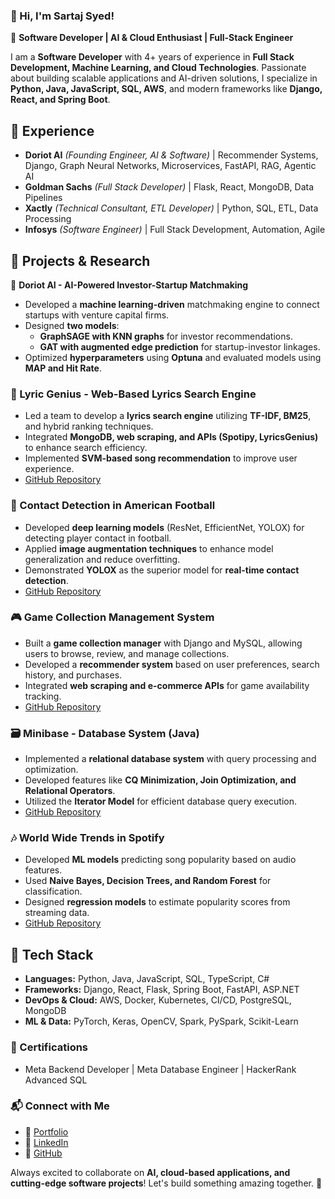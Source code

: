 ### 👋 Hi, I'm Sartaj Syed!

🚀 **Software Developer | AI & Cloud Enthusiast | Full-Stack Engineer**

I am a **Software Developer** with 4+ years of experience in **Full Stack Development, Machine Learning, and Cloud Technologies**. Passionate about building scalable applications and AI-driven solutions, I specialize in **Python, Java, JavaScript, SQL, AWS**, and modern frameworks like **Django, React, and Spring Boot**.

## 💼 Experience
- **Doriot AI** *(Founding Engineer, AI & Software)* | Recommender Systems, Django, Graph Neural Networks, Microservices, FastAPI, RAG, Agentic AI  
- **Goldman Sachs** *(Full Stack Developer)* | Flask, React, MongoDB, Data Pipelines   
- **Xactly** *(Technical Consultant, ETL Developer)* | Python, SQL, ETL, Data Processing  
- **Infosys** *(Software Engineer)* | Full Stack Development, Automation, Agile  


## 🚀 Projects & Research

🎯 **Doriot AI - AI-Powered Investor-Startup Matchmaking**  
- Developed a **machine learning-driven** matchmaking engine to connect startups with venture capital firms.  
- Designed **two models**:  
  - **GraphSAGE with KNN graphs** for investor recommendations.  
  - **GAT with augmented edge prediction** for startup-investor linkages.  
- Optimized **hyperparameters** using **Optuna** and evaluated models using **MAP and Hit Rate**.  


### 🎵 Lyric Genius - Web-Based Lyrics Search Engine
- Led a team to develop a **lyrics search engine** utilizing **TF-IDF, BM25**, and hybrid ranking techniques.
- Integrated **MongoDB, web scraping, and APIs (Spotipy, LyricsGenius)** to enhance search efficiency.
- Implemented **SVM-based song recommendation** to improve user experience.
- [GitHub Repository](https://github.com/sartaj04/lyric_search_engine)

### 🏈 Contact Detection in American Football
- Developed **deep learning models** (ResNet, EfficientNet, YOLOX) for detecting player contact in football.
- Applied **image augmentation techniques** to enhance model generalization and reduce overfitting.
- Demonstrated **YOLOX** as the superior model for **real-time contact detection**.
- [GitHub Repository](https://github.com/sartaj04/American_Football_Contact_Detection)

### 🎮 Game Collection Management System
- Built a **game collection manager** with Django and MySQL, allowing users to browse, review, and manage collections.
- Developed a **recommender system** based on user preferences, search history, and purchases.
- Integrated **web scraping and e-commerce APIs** for game availability tracking.
- [GitHub Repository](https://github.com/sartaj04/Game_Collection_Management_System)

### 🗃️ Minibase - Database System (Java)
- Implemented a **relational database system** with query processing and optimization.
- Developed features like **CQ Minimization, Join Optimization, and Relational Operators**.
- Utilized the **Iterator Model** for efficient database query execution.
- [GitHub Repository](https://github.com/sartaj04/Minibase)

### 🎶 World Wide Trends in Spotify
- Developed **ML models** predicting song popularity based on audio features.
- Used **Naive Bayes, Decision Trees, and Random Forest** for classification.
- Designed **regression models** to estimate popularity scores from streaming data.
- [GitHub Repository](https://github.com/sartaj04/worldwide_trends_in_spotify)


## 🔧 Tech Stack
- **Languages:** Python, Java, JavaScript, SQL, TypeScript, C#
- **Frameworks:** Django, React, Flask, Spring Boot, FastAPI, ASP.NET
- **DevOps & Cloud:** AWS, Docker, Kubernetes, CI/CD, PostgreSQL, MongoDB
- **ML & Data:** PyTorch, Keras, OpenCV, Spark, PySpark, Scikit-Learn

### 📜 Certifications
- Meta Backend Developer | Meta Database Engineer | HackerRank Advanced SQL

### 📬 Connect with Me
- 🔗 [Portfolio](https://sartaj04.github.io/)
- 💼 [LinkedIn](https://www.linkedin.com/in/sartaj-syed/)
- 📂 [GitHub](https://github.com/sartaj04)

Always excited to collaborate on **AI, cloud-based applications, and cutting-edge software projects**! Let's build something amazing together. 🚀

